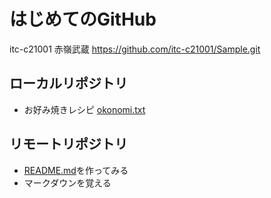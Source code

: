 # はじめてのGitHub
itc-c21001 赤嶺武蔵
https://github.com/itc-c21001/Sample.git

## ローカルリポジトリ
* お好み焼きレシピ
    [okonomi.txt](okonomi.txt)

## リモートリポジトリ
* [README.md](README.md)を作ってみる
* マークダウンを覚える
